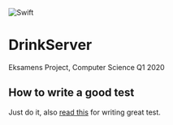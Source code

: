 ![Swift](https://github.com/BastianInuk/DrinkServer/workflows/Swift/badge.svg)
# DrinkServer
Eksamens Project, Computer Science Q1 2020

## How to write a good test
Just do it, also [read this](https://www.swiftbysundell.com/basics/unit-testing/) for writing great test.
